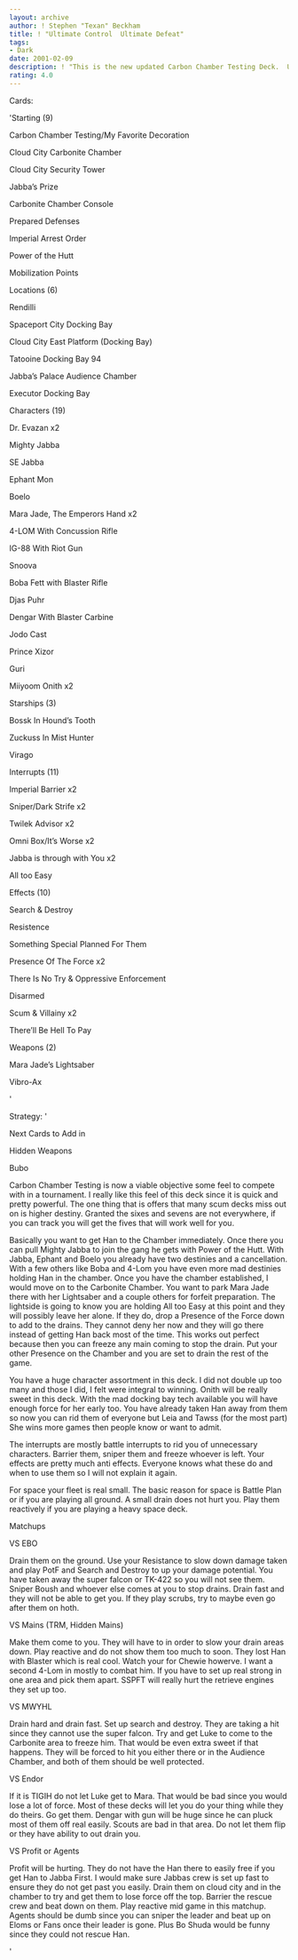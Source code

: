 ```yaml
---
layout: archive
author: ! Stephen "Texan" Beckham
title: ! "Ultimate Control  Ultimate Defeat"
tags:
- Dark
date: 2001-02-09
description: ! "This is the new updated Carbon Chamber Testing Deck.  Uses PotH and PotF (that looks funny) to force drain and beat down with authority."
rating: 4.0
---
```

Cards: 

'Starting (9) 

Carbon Chamber Testing/My Favorite Decoration 

Cloud City Carbonite Chamber 

Cloud City Security Tower 

Jabba&#8217;s Prize 

Carbonite Chamber Console 

Prepared Defenses

Imperial Arrest Order

Power of the Hutt 

Mobilization Points


Locations (6) 

Rendilli

Spaceport City Docking Bay

Cloud City East Platform (Docking Bay) 

Tatooine Docking Bay 94

Jabba&#8217;s Palace Audience Chamber

Executor Docking Bay


Characters (19) 

Dr. Evazan x2

Mighty Jabba

SE Jabba 

Ephant Mon 

Boelo

Mara Jade, The Emperors Hand x2

4-LOM With Concussion Rifle 

IG-88 With Riot Gun 

Snoova 

Boba Fett with Blaster Rifle

Djas Puhr 

Dengar With Blaster Carbine 

Jodo Cast

Prince Xizor 

Guri 

Miiyoom Onith x2 


Starships (3) 

Bossk In Hound&#8217;s Tooth 

Zuckuss In Mist Hunter 

Virago


Interrupts (11)

Imperial Barrier x2 

Sniper/Dark Strife x2

Twilek Advisor x2

Omni Box/It&#8217;s Worse x2

Jabba is through with You x2

All too Easy


Effects (10) 

Search & Destroy 

Resistence

Something Special Planned For Them 

Presence Of The Force x2 

There Is No Try & Oppressive Enforcement 

Disarmed

Scum & Villainy x2

There&#8217;ll Be Hell To Pay


Weapons (2) 

Mara Jade&#8217;s Lightsaber 

Vibro-Ax 

'

Strategy: '

Next Cards to Add in 

Hidden Weapons

Bubo


Carbon Chamber Testing is now a viable objective some feel to compete with in a tournament.  I really like this feel of this deck since it is quick and pretty powerful.  The one thing that is offers that many scum decks miss out on is higher destiny.  Granted the sixes and sevens are not everywhere, if you can track you will get the fives that will work well for you.

Basically you want to get Han to the Chamber immediately.  Once there you can pull Mighty Jabba to join the gang he gets with Power of the Hutt.  With Jabba, Ephant and Boelo you already have two destinies and a cancellation.  With a few others like Boba and 4-Lom you have even more mad destinies holding Han in the chamber.  Once you have the chamber established, I would move on to the Carbonite Chamber.  You want to park Mara Jade there with her Lightsaber and a couple others for forfeit preparation.  The lightside is going to know you are holding All too Easy at this point and they will possibly leave her alone.  If they do, drop a Presence of the Force down to add to the drains.  They cannot deny her now and they will go there instead of getting Han back most of the time.  This works out perfect because then you can freeze any main coming to stop the drain.  Put your other Presence on the Chamber and you are set to drain the rest of the game.

You have a huge character assortment in this deck.  I did not double up too many and those I did, I felt were integral to winning.  Onith will be really sweet in this deck.  With the mad docking bay tech available you will have enough force for her early too.  You have already taken Han away from them so now you can rid them of everyone but Leia and Tawss (for the most part)  She wins more games then people know or want to admit.

The interrupts are mostly battle interrupts to rid you of unnecessary characters.  Barrier them, sniper them and freeze whoever is left.  Your effects are pretty much anti effects.  Everyone knows what these do and when to use them so I will not explain it again.

For space your fleet is real small.  The basic reason for space is Battle Plan or if you are playing all ground.  A small drain does not hurt you.  Play them reactively if you are playing a heavy space deck.


Matchups

VS EBO

Drain them on the ground.  Use your Resistance to slow down damage taken and play PotF and Search and Destroy to up your damage potential.  You have taken away the super falcon or TK-422 so you will not see them.  Sniper Boush and whoever else comes at you to stop drains.  Drain fast and they will not be able to get you.  If they play scrubs, try to maybe even go after them on hoth.

VS Mains (TRM, Hidden Mains)

Make them come to you.  They will have to in order to slow your drain areas down.  Play reactive and do not show them too much to soon.  They lost Han with Blaster which is real cool.  Watch your for Chewie howerve.  I want a second 4-Lom in mostly to combat him.  If you have to set up real strong in one area and pick them apart.  SSPFT will really hurt the retrieve engines they set up too.

VS MWYHL

Drain hard and drain fast.  Set up search and destroy.  They are taking a hit since they cannot use the super falcon.  Try and get Luke to come to the Carbonite area to freeze him.  That would be even extra sweet if that happens.  They will be forced to hit you either there or in the Audience Chamber, and both of them should be well protected.

VS Endor

If it is TIGIH do not let Luke get to Mara.  That would be bad since you would lose a lot of force.  Most of these decks will let you do your thing while they do theirs.  Go get them.  Dengar with gun will be huge since he can pluck most of them off real easily.  Scouts are bad in that area.  Do not let them flip or they have ability to out drain you.

VS Profit or Agents

Profit will be hurting.  They do not have the Han there to easily free if you get Han to Jabba First.  I would make sure Jabbas crew is set up fast to ensure they do not get past you easily.  Drain them on cloud city and in the chamber to try and get them to lose force off the top.  Barrier the rescue crew and beat down on them.  Play reactive mid game in this matchup.  Agents should be dumb since you can sniper the leader and beat up on Eloms or Fans once their leader is gone.  Plus Bo Shuda would be funny since they could not rescue Han.

'